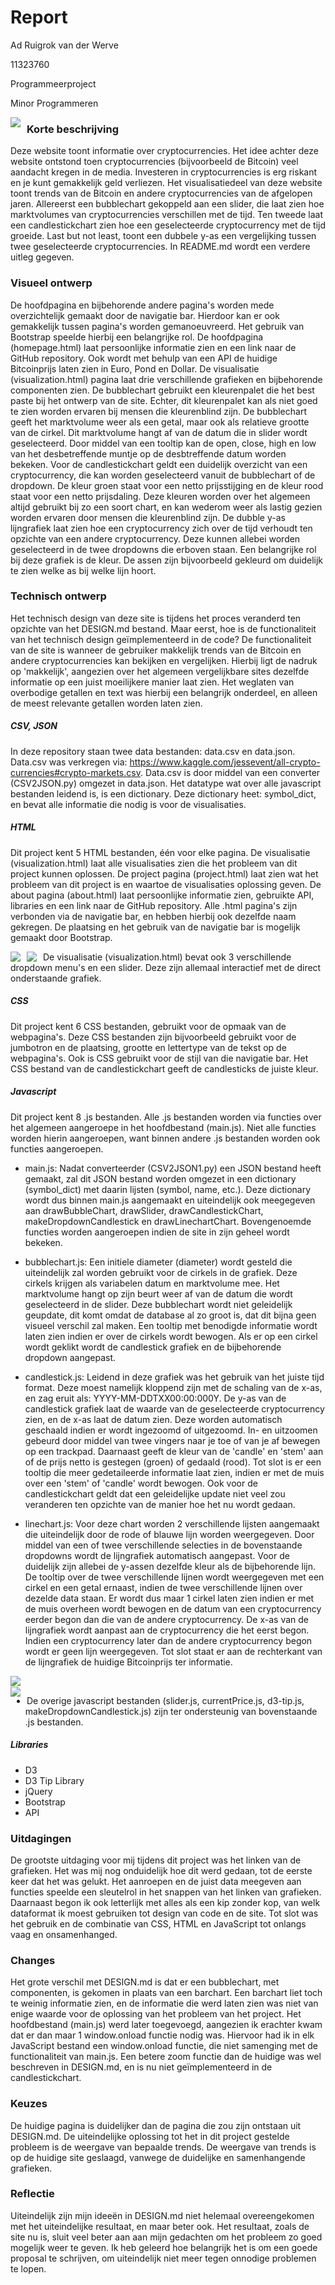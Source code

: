 # Report

Ad Ruigrok van der Werve

11323760

Programmeerproject

Minor Programmeren

<img src="https://github.com/adrvdw/project/blob/master/doc%20/main1.png"
     style="float: left; margin-right: 10px;" />    

### Korte beschrijving

Deze website toont informatie over cryptocurrencies. Het idee achter deze website ontstond toen cryptocurrencies (bijvoorbeeld de Bitcoin) veel aandacht kregen in de media. Investeren in cryptocurrencies is erg riskant en je kunt gemakkelijk geld verliezen. Het visualisatiedeel van deze website toont trends van de Bitcoin en andere cryptocurrencies van de afgelopen jaren. Allereerst een bubblechart gekoppeld aan een slider, die laat zien hoe marktvolumes van cryptocurrencies verschillen met de tijd. Ten tweede laat een candlestickchart zien hoe een geselecteerde cryptocurrency met de tijd groeide. Last but not least, toont een dubbele y-as een vergelijking tussen twee geselecteerde cryptocurrencies. In README.md wordt een verdere uitleg gegeven.

### Visueel ontwerp

De hoofdpagina en bijbehorende andere pagina's worden mede overzichtelijk gemaakt door de navigatie bar.  Hierdoor kan er ook gemakkelijk tussen pagina's worden gemanoeuvreerd. Het gebruik van Bootstrap speelde hierbij een belangrijke rol. De hoofdpagina (homepage.html) laat persoonlijke informatie zien en een link naar de GitHub repository. Ook wordt met behulp van een API de huidige Bitcoinprijs laten zien in Euro, Pond en Dollar. De visualisatie (visualization.html) pagina laat drie verschillende grafieken en bijbehorende componenten zien. De bubblechart gebruikt een kleurenpalet die het best paste bij het ontwerp van de site. Echter, dit kleurenpalet kan als niet goed te zien worden ervaren bij mensen die kleurenblind zijn. De bubblechart geeft het marktvolume weer als een getal, maar ook als relatieve grootte van de cirkel. Dit marktvolume hangt af van de datum die in slider wordt geselecteerd. Door middel van een tooltip kan de open, close, high en low van het desbetreffende muntje op de desbtreffende datum worden bekeken. Voor de candlestickchart geldt een duidelijk overzicht van een cryptocurrency, die kan worden geselecteerd vanuit de bubblechart of de dropdown. De kleur groen staat voor een netto prijsstijging en de kleur rood staat voor een netto prijsdaling. Deze kleuren worden over het algemeen altijd gebruikt bij zo een soort chart, en kan wederom weer als lastig gezien worden ervaren door mensen die kleurenblind zijn. De dubble y-as lijngrafiek laat zien hoe een cryptocurrency zich over de tijd verhoudt ten opzichte van een andere cryptocurrency. Deze kunnen allebei worden geselecteerd in de twee dropdowns die erboven staan. Een belangrijke rol bij deze grafiek is de kleur. De assen zijn bijvoorbeeld gekleurd om duidelijk te zien welke as bij welke lijn hoort.

### Technisch ontwerp

Het technisch design van deze site is tijdens het proces veranderd ten opzichte van het DESIGN.md bestand. Maar eerst, hoe is de functionaliteit van het technisch design geïmplementeerd in de code? De functionaliteit van de site is wanneer de gebruiker makkelijk trends van de Bitcoin en andere cryptocurrencies kan bekijken en vergelijken. Hierbij ligt de nadruk op 'makkelijk', aangezien over het algemeen vergelijkbare sites dezelfde informatie op een juist moeilijkere manier laat zien. Het weglaten van overbodige getallen en text was hierbij een belangrijk onderdeel, en alleen de meest relevante getallen worden laten zien.

##### CSV, JSON

In deze repository staan twee data bestanden: data.csv en data.json. Data.csv was verkregen via: https://www.kaggle.com/jessevent/all-crypto-currencies#crypto-markets.csv. Data.csv is door middel van een converter (CSV2JSON.py) omgezet in data.json. Het datatype wat over alle javascript bestanden leidend is, is een dictionary. Deze dictionary heet: symbol_dict, en bevat alle informatie die nodig is voor de visualisaties.

##### HTML

Dit project kent 5 HTML bestanden, één voor elke pagina.  De visualisatie (visualization.html) laat alle visualisaties zien die het probleem van dit project kunnen oplossen. De project pagina (project.html) laat zien wat het probleem van dit project is en waartoe de visualisaties oplossing geven. De about pagina (about.html) laat persoonlijke informatie zien, gebruikte API, libraries en een link naar de GitHub repository. Alle .html pagina's zijn verbonden via de navigatie bar, en hebben hierbij ook dezelfde naam gekregen. De plaatsing en het gebruik van de navigatie bar is mogelijk gemaakt door Bootstrap.

<img src="https://github.com/adrvdw/project/blob/master/doc%20/about.png"
    style="float: left; margin-right: 10px;" />

<img src="https://github.com/adrvdw/project/blob/master/doc%20/project.png"
    style="float: left; margin-right: 10px;" />  

De visualisatie (visualization.html) bevat ook 3 verschillende dropdown menu's en een slider. Deze zijn allemaal interactief met de direct onderstaande grafiek.  

##### CSS

Dit project kent 6 CSS bestanden, gebruikt voor de opmaak van de webpagina's. Deze CSS bestanden zijn bijvoorbeeld gebruikt voor de jumbotron en de plaatsing, grootte en lettertype van de tekst op de webpagina's. Ook is CSS gebruikt voor de stijl van die navigatie bar. Het CSS bestand van de candlestickchart geeft de candlesticks de juiste kleur.

##### Javascript

Dit project kent 8 .js bestanden. Alle .js bestanden worden via functies over het algemeen aangeroepe in het hoofdbestand (main.js). Niet alle functies worden hierin aangeroepen, want binnen andere .js bestanden worden ook functies aangeroepen.

- main.js: Nadat converteerder (CSV2JSON1.py) een JSON bestand heeft gemaakt, zal dit JSON bestand worden omgezet in een dictionary (symbol_dict) met daarin lijsten (symbol, name, etc.). Deze dictionary wordt dus binnen main.js aangemaakt en uiteindelijk ook meegegeven aan drawBubbleChart, drawSlider, drawCandlestickChart, makeDropdownCandlestick en drawLinechartChart. Bovengenoemde functies worden aangeroepen indien de site in zijn geheel wordt bekeken.  

- bubblechart.js: Een initiele diameter (diameter) wordt gesteld die uiteindelijk zal worden gebruikt voor de cirkels in de grafiek. Deze cirkels krijgen als variabelen datum en marktvolume mee. Het marktvolume hangt op zijn beurt weer af van de datum die wordt geselecteerd in de slider. Deze bubblechart wordt niet geleidelijk geupdate, dit komt omdat de database al zo groot is, dat dit bijna geen visueel verschil zal maken. Een tooltip met benodigde informatie wordt laten zien indien er over de cirkels wordt bewogen. Als er op een cirkel wordt geklikt wordt de candlestick grafiek en de bijbehorende dropdown aangepast.

- candlestick.js: Leidend in deze grafiek was het gebruik van het juiste tijd format. Deze moest namelijk kloppend zijn met de schaling van de x-as, en zag eruit als: YYYY-MM-DDTXX00:00:000Y. De y-as van de candlestick grafiek laat de waarde van de geselecteerde cryptocurrency zien, en de x-as laat de datum zien. Deze worden automatisch geschaald indien er wordt ingezoomd of uitgezoomd. In- en uitzoomen gebeurd door middel van twee vingers naar je toe of van je af bewegen op een trackpad. Daarnaast geeft de kleur van de 'candle' en 'stem' aan of de prijs netto is gestegen (groen) of gedaald (rood). Tot slot is er een tooltip die meer gedetaileerde informatie laat zien, indien er met de muis over een 'stem' of 'candle' wordt bewogen. Ook voor de candlestickchart geldt dat een geleidelijke update niet veel zou veranderen ten opzichte van de manier hoe het nu wordt gedaan.

- linechart.js: Voor deze chart worden 2 verschillende lijsten aangemaakt die uiteindelijk door de rode of blauwe lijn worden weergegeven. Door middel van een of twee verschillende selecties in de bovenstaande dropdowns wordt de lijngrafiek automatisch aangepast. Voor de duidelijk zijn allebei de y-assen dezelfde kleur als de bijbehorende lijn. De tooltip over de twee verschillende lijnen wordt weergegeven met een cirkel en een getal ernaast, indien de twee verschillende lijnen over dezelde data staan. Er wordt dus maar 1 cirkel laten zien indien er met de muis overheen wordt bewogen en de datum van een cryptocurrency eerder begon dan die van de andere cryptocurrency. De x-as van de lijngrafiek wordt aanpast aan de cryptocurrency die het eerst begon. Indien een cryptocurrency later dan de andere cryptocurrency begon wordt er geen lijn weergegeven. Tot slot staat er aan de rechterkant van de lijngrafiek de huidige Bitcoinprijs ter informatie.

<img src="https://github.com/adrvdw/project/blob/master/doc%20/visualisation1.png"
     style="float: left; margin-right: 10px;" />  
<img src="https://github.com/adrvdw/project/blob/master/doc%20/visualisation2.png"
    style="float: left; margin-right: 10px;" />

- De overige javascript bestanden (slider.js, currentPrice.js, d3-tip.js, makeDropdownCandlestick.js) zijn ter ondersteunig van bovenstaande .js bestanden.

##### Libraries

- D3
- D3 Tip Library
- jQuery
- Bootstrap
- API

### Uitdagingen

De grootste uitdaging voor mij tijdens dit project was het linken van de grafieken. Het was mij nog onduidelijk hoe dit werd gedaan, tot de eerste keer dat het was gelukt. Het aanroepen en de juist data meegeven aan functies speelde een sleutelrol in het snappen van het linken van grafieken. Daarnaast begon ik ook letterlijk met alles als een kip zonder kop, van welk dataformat ik moest gebruiken tot design van code en de site. Tot slot was het gebruik en de combinatie van CSS, HTML en JavaScript tot onlangs vaag en onsamenhanged.

### Changes

Het grote verschil met DESIGN.md is dat er een bubblechart, met componenten, is gekomen in plaats van een barchart. Een barchart liet toch te weinig informatie zien, en de informatie die werd laten zien was niet van enige waarde voor de oplossing van het probleem van het project. Het hoofdbestand (main.js) werd later toegevoegd, aangezien ik erachter kwam dat er dan maar 1 window.onload functie nodig was. Hiervoor had ik in elk JavaScript bestand een window.onload functie, die niet samenging met de functionaliteit van main.js. Een betere zoom functie dan de huidige was wel beschreven in DESIGN.md, en is nu niet geïmplementeerd in de candlestickchart.

### Keuzes

De huidige pagina is duidelijker dan de pagina die zou zijn ontstaan uit DESIGN.md. De uiteindelijke oplossing tot het in dit project gestelde probleem is de weergave van bepaalde trends. De weergave van trends is op de huidige site geslaagd, vanwege de duidelijke en samenhangende grafieken.

### Reflectie

Uiteindelijk zijn mijn ideeën in DESIGN.md niet helemaal overeengekomen met het uiteindelijke resultaat, en maar beter ook. Het resultaat, zoals de site nu is, sluit veel beter aan aan mijn gedachten om het probleem zo goed mogelijk weer te geven. Ik heb geleerd hoe belangrijk het is om een goede proposal te schrijven, om uiteindelijk niet meer tegen onnodige problemen te lopen.
